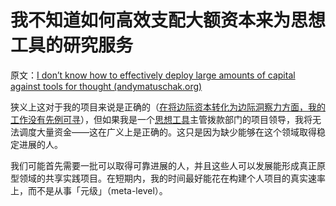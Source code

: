 # 我不知道如何高效支配大额资本来为思想工具的研究服务

原文：[I don’t know how to effectively deploy large amounts of capital against tools for thought (andymatuschak.org)](https://notes.andymatuschak.org/z7RWaai8pAwgYzNnVtPxC85y6nizduVZb72ev)

狭义上这对于我的项目来说是正确的（[在将边际资本转化为边际洞察力方面，我的工作没有先例可寻](https://notes.andymatuschak.org/z4y4HxeQ4GuD7rz6wmBesYwDZDj9LZVyNuc7j)），但如果我是一个[思想工具](https://notes.andymatuschak.org/z5YhNc8HVKxjg9a3h3SeCyKqnNDFgiY6WGrM)主管拨款部门的项目领导，我将无法调度大量资金——这在广义上是正确的。这只是因为缺少能够在这个领域取得稳定进展的人。

我们可能首先需要一批可以取得可靠进展的人，并且这些人可以发展能形成真正原型领域的共享实践项目。在短期内，我的时间最好能花在构建个人项目的真实速率上，而不是从事「元级」（meta-level）。